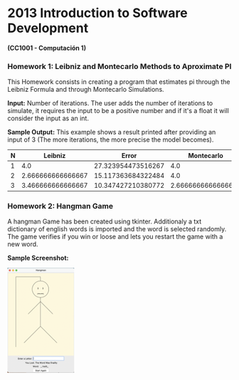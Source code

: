 # 2013 Introduction to Software Development #
**(CC1001 - Computación 1)**

### Homework 1: Leibniz and Montecarlo Methods to Aproximate PI ###

This Homework consists in creating a program that estimates pi through the Leibniz Formula and through Montecarlo Simulations. 

**Input:** Number of iterations. The user adds the number of iterations to simulate, it requires the input to be a positive number and if it's a float it will consider the input as an int.

**Sample Output:** This example shows a result printed after providing an input of 3 (The more iterations, the more precise the model becomes).

N  | Leibniz | Error | Montecarlo | Error
------------- | -------------| -------------| -------------| -------------
1 	| 4.0 |	 27.323954473516267 |	 4.0 |	 27.323954473516267
2 	| 2.666666666666667 	| 15.117363684322484 	| 4.0	| 27.323954473516267
3 	| 3.466666666666667 	| 10.347427210380772 |	 2.6666666666666665 	| 57.55868184216125

### Homework 2: Hangman Game ###

A hangman Game has been created using tkinter. Additionaly a txt dictionary of english words is imported and the word is selected randomly. The game verifies if you win or loose and lets you restart the game with a new word.

**Sample Screenshot:**

<img src="https://github.com/chris-guerra/University-Software-Projects/blob/main/2013%20Introduction%20to%20Programing/2%20Hangman/screenshot.png" width="150" />
